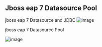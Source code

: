 ## Jboss eap 7 Datasource Pool

jboss eap 7 Datasource and JDBC
![image](https://user-images.githubusercontent.com/3519706/81079261-04b18d80-8ef8-11ea-99d0-5125ac3b93e3.png)

jboss eap 7 Datasource Pool

![image](https://user-images.githubusercontent.com/3519706/81079326-1b57e480-8ef8-11ea-8cfd-d8c8b5e57c0b.png)